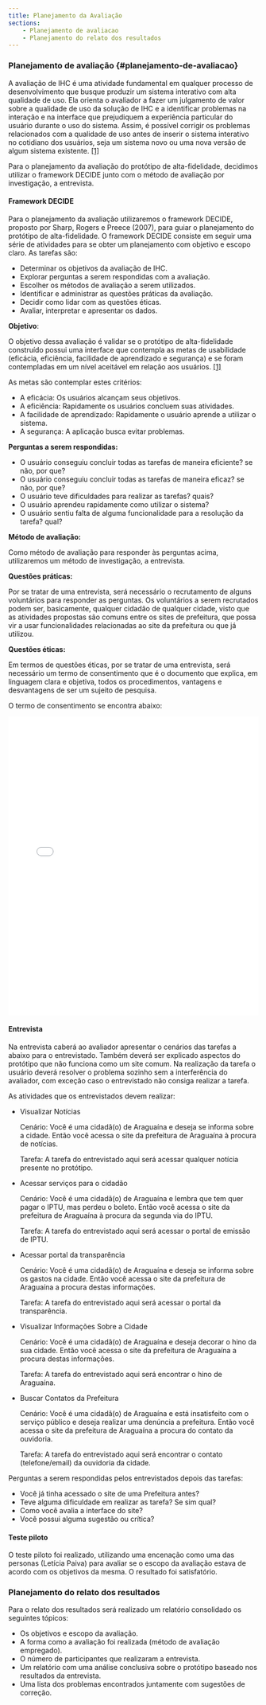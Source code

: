 ```yaml
---
title: Planejamento da Avaliação
sections:
    - Planejamento de avaliacao
    - Planejamento do relato dos resultados
---
```


### Planejamento de avaliação {#planejamento-de-avaliacao}

A avaliação de IHC é uma atividade fundamental em qualquer processo de desenvolvimento que busque produzir um sistema interativo com alta qualidade de uso. Ela orienta o avaliador a fazer um julgamento de valor sobre a qualidade de uso da solução de IHC e a identificar problemas na interação e na interface que prejudiquem a experiência particular do usuário durante o uso do sistema. Assim, é possível corrigir os problemas relacionados com a qualidade de uso antes de inserir o sistema interativo no cotidiano dos usuários, seja um sistema novo ou uma nova versão de algum sistema existente. [[1]](#label1)

Para o planejamento da avaliação do protótipo de alta-fidelidade, decidimos utilizar o framework DECIDE junto com o método de avaliação por investigação, a entrevista.<br>

#### Framework DECIDE

Para o planejamento da avaliação utilizaremos o framework DECIDE, proposto por Sharp, Rogers e Preece (2007), para guiar o planejamento do protótipo de alta-fidelidade.
O framework DECIDE consiste em seguir uma série de atividades para se obter um planejamento com objetivo e escopo claro. As tarefas são:

* Determinar os objetivos da avaliação de IHC.
* Explorar perguntas a serem respondidas com a avaliação.
* Escolher os métodos de avaliação a serem utilizados.
* Identificar e administrar as questões práticas da avaliação.
* Decidir como lidar com as questões éticas.
* Avaliar, interpretar e apresentar os dados.

__Objetivo__:

O objetivo dessa avaliação é validar se o protótipo de alta-fidelidade construído possui uma interface que contempla as metas de usabilidade (eficácia, eficiência, facilidade de aprendizado e segurança) e se foram contempladas em um nível aceitável em relação aos usuários. [[1]](#label1)

As metas são contemplar estes critérios:

* A eficácia: Os usuários alcançam seus objetivos.
* A eficiência: Rapidamente os usuários concluem suas atividades.
* A facilidade de aprendizado: Rapidamente o usuário aprende a utilizar o sistema.
* A segurança: A aplicação busca evitar problemas.

__Perguntas a serem respondidas:__

* O usuário conseguiu concluir todas as tarefas de maneira eficiente? se não, por que?
* O usuário conseguiu concluir todas as tarefas de maneira eficaz? se não, por que?
* O usuário teve dificuldades para realizar as tarefas? quais?
* O usuário aprendeu rapidamente como utilizar o sistema?
* O usuário sentiu falta de alguma funcionalidade para a resolução da tarefa? qual?

__Método de avaliação:__

Como método de avaliação para responder às perguntas acima, utilizaremos um método de investigação, a entrevista.

__Questões práticas:__

Por se tratar de uma entrevista,  será necessário o recrutamento de alguns voluntários para responder as perguntas.
Os voluntários a serem recrutados podem ser, basicamente, qualquer cidadão de qualquer cidade, visto que as atividades propostas são comuns entre os sites de prefeitura, que possa vir a usar funcionalidades relacionadas ao site da prefeitura ou que já utilizou.

__Questões éticas:__

Em termos de questões éticas, por se tratar de uma entrevista, será necessário um termo de consentimento que é o documento que explica, em linguagem clara e objetiva, todos os procedimentos, vantagens e desvantagens de ser um sujeito de pesquisa.

O termo de consentimento se encontra abaixo:

<embed src="assets/images/termoDeConsentimento.pdf" type="application/pdf" width="100%" height="600px" />

#### Entrevista

Na entrevista caberá ao avaliador apresentar o cenários das tarefas a abaixo para o entrevistado. Também deverá ser explicado aspectos do protótipo que não funciona como um site comum. Na realização da tarefa o usuário deverá resolver o problema sozinho sem a interferência do avaliador, com exceção caso o entrevistado não consiga realizar a tarefa.

As atividades que os entrevistados devem realizar:

* Visualizar Notícias

    Cenário:
    Você é uma cidadã(o) de Araguaína e deseja se informa sobre a cidade. Então você acessa o site da prefeitura de Araguaína à procura de notícias.

    Tarefa:
    A tarefa do entrevistado aqui será acessar qualquer notícia presente no protótipo.

* Acessar serviços para o cidadão

    Cenário:
    Você é uma cidadã(o) de Araguaína e lembra que tem quer pagar o IPTU, mas perdeu o boleto. Então você acessa o site da prefeitura de Araguaína à procura da segunda via do IPTU.

    Tarefa:
    A tarefa do entrevistado aqui será acessar o portal de emissão de IPTU.

* Acessar portal da transparência

    Cenário:
    Você é uma cidadã(o) de Araguaína e deseja se informa sobre os gastos na cidade. Então você acessa o site da prefeitura de Araguaína a procura destas informações.

    Tarefa:
    A tarefa do entrevistado aqui será acessar o portal da transparência.

* Visualizar Informações Sobre a Cidade

    Cenário:
    Você é uma cidadã(o) de Araguaína e deseja decorar o hino da sua cidade. Então você acessa o site da prefeitura de Araguaína a procura destas informações.

    Tarefa:
    A tarefa do entrevistado aqui será encontrar o hino de Araguaína.

* Buscar Contatos da Prefeitura

    Cenário:
    Você é uma cidadã(o) de Araguaína e está insatisfeito com o serviço público e deseja realizar uma denúncia a prefeitura. Então você acessa o site da prefeitura de Araguaína a procura do contato da ouvidoria.

    Tarefa:
    A tarefa do entrevistado aqui será encontrar o contato (telefone/email) da ouvidoria da cidade.

Perguntas a serem respondidas pelos entrevistados depois das tarefas:

* Você já tinha acessado o site de uma Prefeitura antes?
* Teve alguma dificuldade em realizar as tarefa? Se sim qual?
* Como você avalia a interface do site?
* Você possui alguma sugestão ou crítica?

#### Teste piloto

O teste piloto foi realizado, utilizando uma encenação como uma das personas (Letícia Paiva) para avaliar se o escopo da avaliação estava de acordo com os objetivos da mesma. O resultado foi satisfatório.

### Planejamento do relato dos resultados

Para o relato dos resultados será realizado um relatório consolidado os seguintes tópicos:

* Os objetivos e escopo da avaliação.
* A forma como a avaliação foi realizada (método de avaliação empregado).
* O número de participantes que realizaram a entrevista.
* Um relatório com uma análise conclusiva sobre o protótipo baseado nos resultados da entrevista.
* Uma lista dos problemas encontrados juntamente com sugestões de correção.
